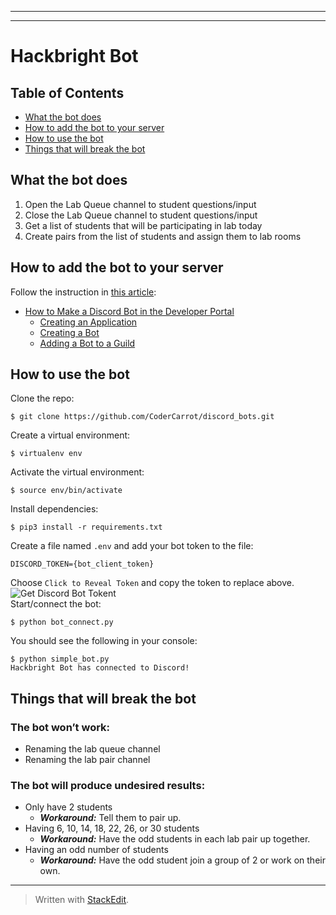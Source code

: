 <!DOCTYPE html>
<html>

<head>
  <meta charset="utf-8">
  <meta name="viewport" content="width=device-width, initial-scale=1.0">
  <link rel="stylesheet" href="https://stackedit.io/style.css" />
</head>

<body class="stackedit">
  <div class="stackedit__html"><hr>
<hr>
<h1 id="hackbright-bot">Hackbright Bot</h1>
<h2 id="table-of-contents">Table of Contents</h2>
<ul>
<li><a href="https://github.com/CoderCarrot/discord_bots/tree/master#what-the-bot-does">What the bot does</a></li>
<li><a href="https://github.com/CoderCarrot/discord_bots/tree/master#how-to-add-the-bot-to-your-server">How to add the bot to your server</a></li>
<li><a href="https://github.com/CoderCarrot/discord_bots/tree/master#how-to-use-the-bot">How to use the bot</a></li>
<li><a href="https://github.com/CoderCarrot/discord_bots/tree/master#how-to-use-the-bot">Things that will break the bot</a></li>
</ul>
<h2 id="what-the-bot-does">What the bot does</h2>
<ol>
<li>Open the Lab Queue channel to student questions/input</li>
<li>Close the Lab Queue channel to student questions/input</li>
<li>Get a list of students that will be participating in lab today</li>
<li>Create pairs from the list of students and assign them to lab rooms</li>
</ol>
<h2 id="how-to-add-the-bot-to-your-server">How to add the bot to your server</h2>
<p>Follow the instruction in <a href="https://realpython.com/how-to-make-a-discord-bot-python/">this article</a>:</p>
<ul>
<li><a href="https://realpython.com/how-to-make-a-discord-bot-python/#how-to-make-a-discord-bot-in-the-developer-portal">How to Make a Discord Bot in the Developer Portal</a>
<ul>
<li><a href="https://realpython.com/how-to-make-a-discord-bot-python/#creating-an-application">Creating an Application</a></li>
<li><a href="https://realpython.com/how-to-make-a-discord-bot-python/#creating-a-bot">Creating a Bot</a></li>
<li><a href="https://realpython.com/how-to-make-a-discord-bot-python/#adding-a-bot-to-a-guild">Adding a Bot to a Guild</a></li>
</ul>
</li>
</ul>
<h2 id="how-to-use-the-bot">How to use the bot</h2>
<p>Clone the repo:</p>
<pre><code>$ git clone https://github.com/CoderCarrot/discord_bots.git
</code></pre>
<p>Create a virtual environment:</p>
<pre><code>$ virtualenv env
</code></pre>
<p>Activate the virtual environment:</p>
<pre><code>$ source env/bin/activate
</code></pre>
<p>Install dependencies:</p>
<pre><code>$ pip3 install -r requirements.txt
</code></pre>
<p>Create a file named <code>.env</code> and add your bot token to the file:</p>
<pre><code>DISCORD_TOKEN={bot_client_token}
</code></pre>
<p>Choose <code>Click to Reveal Token</code> and copy the token to replace above.<br>
<img src="http://g.recordit.co/qsU1LQwDax.gif" alt="Get Discord Bot Tokent"><br>
Start/connect the bot:</p>
<pre><code>$ python bot_connect.py
</code></pre>
<p>You should see the following in your console:</p>
<pre><code>$ python simple_bot.py 
Hackbright Bot has connected to Discord!
</code></pre>
<h2 id="things-that-will-break-the-bot">Things that will break the bot</h2>
<h3 id="the-bot-wont-work">The bot won’t work:</h3>
<ul>
<li>Renaming the lab queue channel</li>
<li>Renaming the lab pair channel</li>
</ul>
<h3 id="the-bot-will-produce-undesired-results">The bot will produce undesired results:</h3>
<ul>
<li>Only have 2 students
<ul>
<li><em><strong>Workaround:</strong></em> Tell them to pair up.</li>
</ul>
</li>
<li>Having 6, 10, 14, 18, 22, 26, or 30 students
<ul>
<li><em><strong>Workaround:</strong></em> Have the odd students in each lab pair up together.</li>
</ul>
</li>
<li>Having an odd number of students
<ul>
<li><em><strong>Workaround:</strong></em> Have the odd student join a group of 2 or work on their own.</li>
</ul>
</li>
</ul>
<hr>
<blockquote>
<p>Written with <a href="https://stackedit.io/">StackEdit</a>.</p>
</blockquote>
</div>
</body>

</html>
